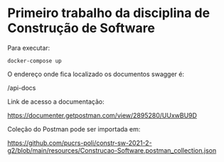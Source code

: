 # Primeiro trabalho da disciplina de Construção de Software

Para executar:

```docker-compose up```

O endereço onde fica localizado os documentos swagger é:

/api-docs

Link de acesso a documentação:

https://documenter.getpostman.com/view/2895280/UUxwBU9D

Coleção do Postman pode ser importada em:

https://github.com/pucrs-poli/constr-sw-2021-2-g2/blob/main/resources/Construcao-Software.postman_collection.json
